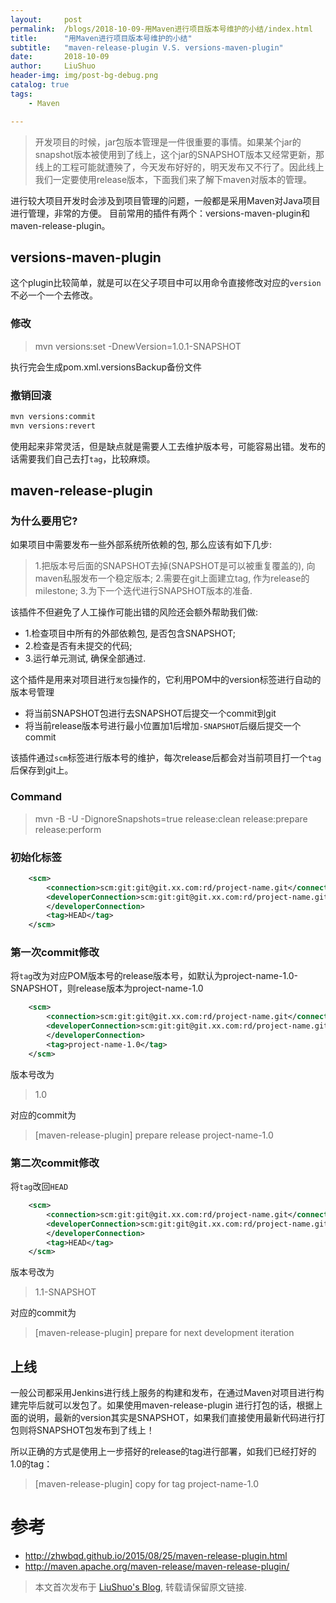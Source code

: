 ```yaml
---
layout:     post
permalink:  /blogs/2018-10-09-用Maven进行项目版本号维护的小结/index.html
title:      "用Maven进行项目版本号维护的小结"
subtitle:   "maven-release-plugin V.S. versions-maven-plugin"
date:       2018-10-09
author:     LiuShuo
header-img: img/post-bg-debug.png
catalog: true
tags:
    - Maven

---
```

> 开发项目的时候，jar包版本管理是一件很重要的事情。如果某个jar的snapshot版本被使用到了线上，这个jar的SNAPSHOT版本又经常更新，那线上的工程可能就遭殃了，今天发布好好的，明天发布又不行了。因此线上我们一定要使用release版本，下面我们来了解下maven对版本的管理。
  
进行较大项目开发时会涉及到项目管理的问题，一般都是采用Maven对Java项目进行管理，非常的方便。
目前常用的插件有两个：versions-maven-plugin和maven-release-plugin。

## versions-maven-plugin
这个plugin比较简单，就是可以在父子项目中可以用命令直接修改对应的`version`不必一个一个去修改。

### 修改

> mvn versions:set -DnewVersion=1.0.1-SNAPSHOT

执行完会生成pom.xml.versionsBackup备份文件

### 撤销回滚
```bash
mvn versions:commit
mvn versions:revert
```
    
使用起来非常灵活，但是缺点就是需要人工去维护版本号，可能容易出错。发布的话需要我们自己去打`tag`，比较麻烦。

## maven-release-plugin

### 为什么要用它?

如果项目中需要发布一些外部系统所依赖的包, 那么应该有如下几步:

> 1.把版本号后面的SNAPSHOT去掉(SNAPSHOT是可以被重复覆盖的), 向maven私服发布一个稳定版本;
  2.需要在git上面建立tag, 作为release的milestone;
  3.为下一个迭代进行SNAPSHOT版本的准备.
  
该插件不但避免了人工操作可能出错的风险还会额外帮助我们做:

- 1.检查项目中所有的外部依赖包, 是否包含SNAPSHOT;
- 2.检查是否有未提交的代码;
- 3.运行单元测试, 确保全部通过.


  
这个插件是用来对项目进行`发包`操作的，它利用POM中的version标签进行自动的版本号管理

- 将当前SNAPSHOT包进行去SNAPSHOT后提交一个commit到git
- 将当前release版本号进行最小位置加1后增加`-SNAPSHOT`后缀后提交一个commit

该插件通过`scm`标签进行版本号的维护，每次release后都会对当前项目打一个`tag`后保存到git上。

### Command

>  mvn -B -U -DignoreSnapshots=true release:clean release:prepare release:perform


### 初始化标签

```xml
    <scm>
        <connection>scm:git:git@git.xx.com:rd/project-name.git</connection>
        <developerConnection>scm:git:git@git.xx.com:rd/project-name.git
        </developerConnection>
        <tag>HEAD</tag>
    </scm>

```

### 第一次commit修改

将`tag`改为对应POM版本号的release版本号，如默认为project-name-1.0-SNAPSHOT，则release版本为project-name-1.0

```xml
    <scm>
        <connection>scm:git:git@git.xx.com:rd/project-name.git</connection>
        <developerConnection>scm:git:git@git.xx.com:rd/project-name.git
        </developerConnection>
        <tag>project-name-1.0</tag>
    </scm>

```

版本号改为
>   <version>1.0</version>

对应的commit为

>   [maven-release-plugin] prepare release project-name-1.0

### 第二次commit修改

将`tag`改回`HEAD`

```xml
    <scm>
        <connection>scm:git:git@git.xx.com:rd/project-name.git</connection>
        <developerConnection>scm:git:git@git.xx.com:rd/project-name.git
        </developerConnection>
        <tag>HEAD</tag>
    </scm>

```

版本号改为
>   <version>1.1-SNAPSHOT</version>


对应的commit为

>   [maven-release-plugin] prepare for next development iteration

## 上线
一般公司都采用Jenkins进行线上服务的构建和发布，在通过Maven对项目进行构建完毕后就可以发包了。如果使用maven-release-plugin
进行打包的话，根据上面的说明，最新的version其实是SNAPSHOT，如果我们直接使用最新代码进行打包则将SNAPSHOT包发布到了线上！

所以正确的方式是使用上一步搭好的release的tag进行部署，如我们已经打好的1.0的tag：

>   [maven-release-plugin] copy for tag project-name-1.0


# 参考
- http://zhwbqd.github.io/2015/08/25/maven-release-plugin.html
- http://maven.apache.org/maven-release/maven-release-plugin/

> 本文首次发布于 [LiuShuo's Blog](https://liushuo.me), 转载请保留原文链接.
